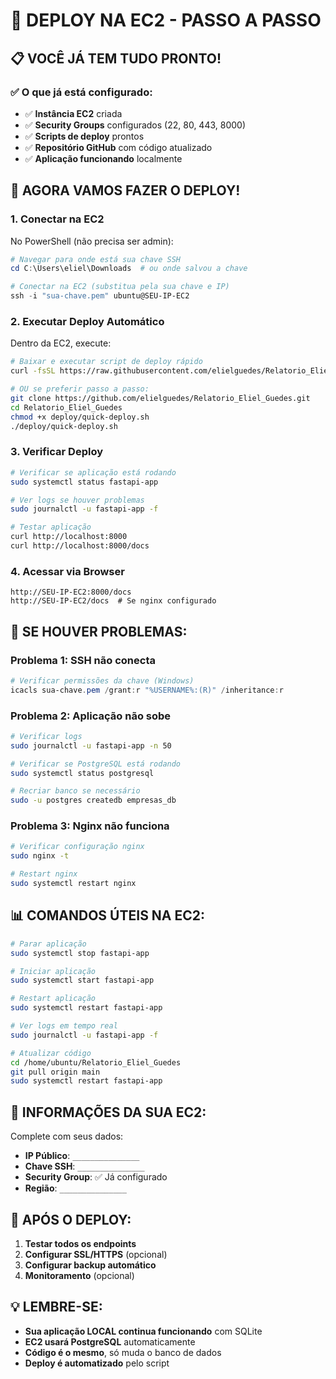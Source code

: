 # 🚀 DEPLOY NA EC2 - PASSO A PASSO

## 📋 VOCÊ JÁ TEM TUDO PRONTO!

### ✅ O que já está configurado:
- ✅ **Instância EC2** criada
- ✅ **Security Groups** configurados (22, 80, 443, 8000)
- ✅ **Scripts de deploy** prontos
- ✅ **Repositório GitHub** com código atualizado
- ✅ **Aplicação funcionando** localmente

## 🎯 AGORA VAMOS FAZER O DEPLOY!

### 1. **Conectar na EC2**

No PowerShell (não precisa ser admin):
```powershell
# Navegar para onde está sua chave SSH
cd C:\Users\eliel\Downloads  # ou onde salvou a chave

# Conectar na EC2 (substitua pela sua chave e IP)
ssh -i "sua-chave.pem" ubuntu@SEU-IP-EC2
```

### 2. **Executar Deploy Automático**

Dentro da EC2, execute:
```bash
# Baixar e executar script de deploy rápido
curl -fsSL https://raw.githubusercontent.com/elielguedes/Relatorio_Eliel_Guedes/main/deploy/quick-deploy.sh | bash

# OU se preferir passo a passo:
git clone https://github.com/elielguedes/Relatorio_Eliel_Guedes.git
cd Relatorio_Eliel_Guedes
chmod +x deploy/quick-deploy.sh
./deploy/quick-deploy.sh
```

### 3. **Verificar Deploy**

```bash
# Verificar se aplicação está rodando
sudo systemctl status fastapi-app

# Ver logs se houver problemas
sudo journalctl -u fastapi-app -f

# Testar aplicação
curl http://localhost:8000
curl http://localhost:8000/docs
```

### 4. **Acessar via Browser**

```
http://SEU-IP-EC2:8000/docs
http://SEU-IP-EC2/docs  # Se nginx configurado
```

## 🔧 SE HOUVER PROBLEMAS:

### Problema 1: SSH não conecta
```powershell
# Verificar permissões da chave (Windows)
icacls sua-chave.pem /grant:r "%USERNAME%:(R)" /inheritance:r
```

### Problema 2: Aplicação não sobe
```bash
# Verificar logs
sudo journalctl -u fastapi-app -n 50

# Verificar se PostgreSQL está rodando
sudo systemctl status postgresql

# Recriar banco se necessário
sudo -u postgres createdb empresas_db
```

### Problema 3: Nginx não funciona
```bash
# Verificar configuração nginx
sudo nginx -t

# Restart nginx
sudo systemctl restart nginx
```

## 📊 COMANDOS ÚTEIS NA EC2:

```bash
# Parar aplicação
sudo systemctl stop fastapi-app

# Iniciar aplicação  
sudo systemctl start fastapi-app

# Restart aplicação
sudo systemctl restart fastapi-app

# Ver logs em tempo real
sudo journalctl -u fastapi-app -f

# Atualizar código
cd /home/ubuntu/Relatorio_Eliel_Guedes
git pull origin main
sudo systemctl restart fastapi-app
```

## 🎯 INFORMAÇÕES DA SUA EC2:

Complete com seus dados:
- **IP Público**: `_______________`
- **Chave SSH**: `_______________`
- **Security Group**: ✅ Já configurado
- **Região**: `_______________`

## 🚀 APÓS O DEPLOY:

1. **Testar todos os endpoints**
2. **Configurar SSL/HTTPS** (opcional)
3. **Configurar backup automático**
4. **Monitoramento** (opcional)

## 💡 LEMBRE-SE:

- **Sua aplicação LOCAL continua funcionando** com SQLite
- **EC2 usará PostgreSQL** automaticamente
- **Código é o mesmo**, só muda o banco de dados
- **Deploy é automatizado** pelo script